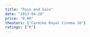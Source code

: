 ```yaml
---
title: "Pain and Gain"
date: "2013-04-28"
price: "8.00"
theaters: ["Carmike Royal Cinema 10"]
ratings: ["R"]
---
```

